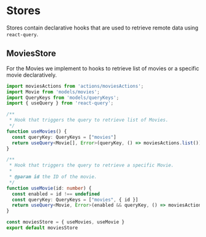 # Stores

Stores contain declarative hooks that are used to retrieve remote data using `react-query`.

## MoviesStore

For the Movies we implement to hooks to retrieve list of movies or a specific movie declaratively.

```ts
import moviesActions from 'actions/moviesActions';
import Movie from 'models/movies';
import QueryKeys from 'models/queryKeys';
import { useQuery } from 'react-query';

/**
 * Hook that triggers the query to retrieve list of Movies.
 */
function useMovies() {
  const queryKey: QueryKeys = ["movies"]
  return useQuery<Movie[], Error>(queryKey, () => moviesActions.list());
}

/**
 * Hook that triggers the query to retrieve a specific Movie.
 * 
 * @param id the ID of the movie.
 */
function useMovie(id: number) {
  const enabled = id !== undefined
  const queryKey: QueryKeys = ["movies", { id }]
  return useQuery<Movie, Error>(enabled && queryKey, () => moviesActions.get(id), { enabled });
}

const moviesStore = { useMovies, useMovie }
export default moviesStore
```